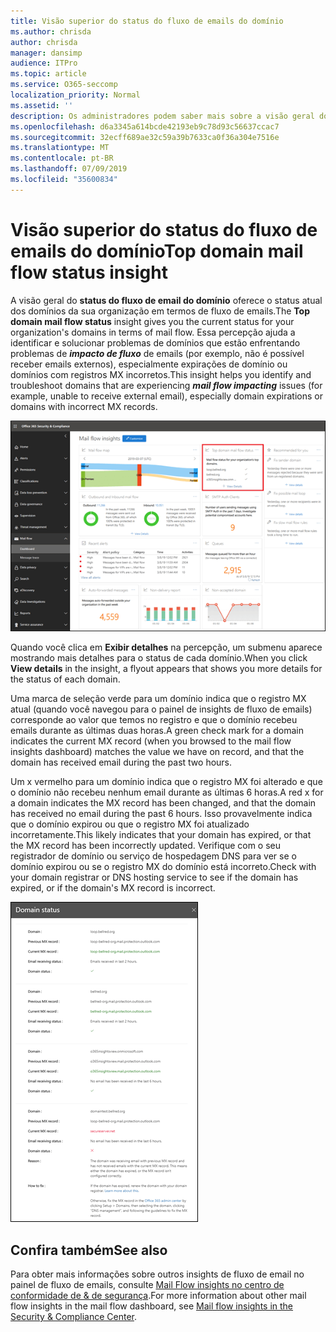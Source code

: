 ```yaml
---
title: Visão superior do status do fluxo de emails do domínio
ms.author: chrisda
author: chrisda
manager: dansimp
audience: ITPro
ms.topic: article
ms.service: O365-seccomp
localization_priority: Normal
ms.assetid: ''
description: Os administradores podem saber mais sobre a visão geral do status do fluxo de email de domínio no painel de fluxo de emails no centro de conformidade do & de segurança.
ms.openlocfilehash: d6a3345a614bcde42193eb9c78d93c56637ccac7
ms.sourcegitcommit: 32ecff689ae32c59a39b7633ca0f36a304e7516e
ms.translationtype: MT
ms.contentlocale: pt-BR
ms.lasthandoff: 07/09/2019
ms.locfileid: "35600834"
---
```

# <a name="top-domain-mail-flow-status-insight"></a><span data-ttu-id="61b9b-103">Visão superior do status do fluxo de emails do domínio</span><span class="sxs-lookup"><span data-stu-id="61b9b-103">Top domain mail flow status insight</span></span>

<span data-ttu-id="61b9b-104">A visão geral do **status do fluxo de email do domínio** oferece o status atual dos domínios da sua organização em termos de fluxo de emails.</span><span class="sxs-lookup"><span data-stu-id="61b9b-104">The **Top domain mail flow status** insight gives you the current status for your organization's domains in terms of mail flow.</span></span> <span data-ttu-id="61b9b-105">Essa percepção ajuda a identificar e solucionar problemas de domínios que estão enfrentando problemas de ***impacto de fluxo*** de emails (por exemplo, não é possível receber emails externos), especialmente expirações de domínio ou domínios com registros MX incorretos.</span><span class="sxs-lookup"><span data-stu-id="61b9b-105">This insight helps you identify and troubleshoot domains that are experiencing ***mail flow impacting*** issues (for example, unable to receive external email), especially domain expirations or domains with incorrect MX records.</span></span>

![A visão geral do status do fluxo de domínio no painel de fluxo de emails no centro de conformidade & segurança](media/domain-mail-flow-status-selected.png)

<span data-ttu-id="61b9b-107">Quando você clica em **Exibir detalhes** na percepção, um submenu aparece mostrando mais detalhes para o status de cada domínio.</span><span class="sxs-lookup"><span data-stu-id="61b9b-107">When you click **View details** in the insight, a flyout appears that shows you more details for the status of each domain.</span></span>

<span data-ttu-id="61b9b-108">Uma marca de seleção verde para um domínio indica que o registro MX atual (quando você navegou para o painel de insights de fluxo de emails) corresponde ao valor que temos no registro e que o domínio recebeu emails durante as últimas duas horas.</span><span class="sxs-lookup"><span data-stu-id="61b9b-108">A green check mark for a domain indicates the current MX record (when you browsed to the mail flow insights dashboard) matches the value we have on record, and that the domain has received email during the past two hours.</span></span>

<span data-ttu-id="61b9b-109">Um x vermelho para um domínio indica que o registro MX foi alterado e que o domínio não recebeu nenhum email durante as últimas 6 horas.</span><span class="sxs-lookup"><span data-stu-id="61b9b-109">A red x for a domain indicates the MX record has been changed, and that the domain has received no email during the past 6 hours.</span></span> <span data-ttu-id="61b9b-110">Isso provavelmente indica que o domínio expirou ou que o registro MX foi atualizado incorretamente.</span><span class="sxs-lookup"><span data-stu-id="61b9b-110">This likely indicates that your domain has expired, or that the MX record has been incorrectly updated.</span></span> <span data-ttu-id="61b9b-111">Verifique com o seu registrador de domínio ou serviço de hospedagem DNS para ver se o domínio expirou ou se o registro MX do domínio está incorreto.</span><span class="sxs-lookup"><span data-stu-id="61b9b-111">Check with your domain registrar or DNS hosting service to see if the domain has expired, or if the domain's MX record is incorrect.</span></span>

![O submenu de detalhes da visão superior do status do fluxo de domínio](media/domain-mail-flow-status-flyout.png)

## <a name="see-also"></a><span data-ttu-id="61b9b-113">Confira também</span><span class="sxs-lookup"><span data-stu-id="61b9b-113">See also</span></span>

<span data-ttu-id="61b9b-114">Para obter mais informações sobre outros insights de fluxo de email no painel de fluxo de emails, consulte [Mail Flow insights no centro de conformidade de & de segurança](mail-flow-insights-v2.md).</span><span class="sxs-lookup"><span data-stu-id="61b9b-114">For more information about other mail flow insights in the mail flow dashboard, see [Mail flow insights in the Security & Compliance Center](mail-flow-insights-v2.md).</span></span>
